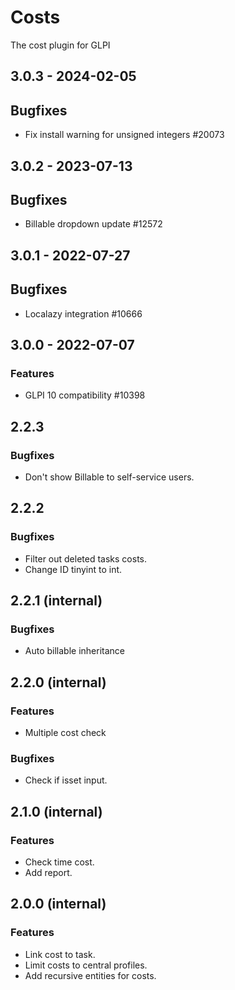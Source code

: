 # Costs
The cost plugin for GLPI

## 3.0.3 - 2024-02-05
## Bugfixes
- Fix install warning for unsigned integers #20073

## 3.0.2 - 2023-07-13
## Bugfixes
- Billable dropdown update #12572

## 3.0.1 - 2022-07-27
## Bugfixes
- Localazy integration #10666

## 3.0.0 - 2022-07-07
### Features
- GLPI 10 compatibility #10398

## 2.2.3
### Bugfixes
- Don't show Billable to self-service users.

## 2.2.2
### Bugfixes
- Filter out deleted tasks costs.
- Change ID tinyint to int.

## 2.2.1 (internal)
### Bugfixes
- Auto billable inheritance

## 2.2.0 (internal)
### Features
- Multiple cost check
### Bugfixes
- Check if isset input.

## 2.1.0 (internal)
### Features
- Check time cost.
- Add report.

## 2.0.0 (internal)
### Features
- Link cost to task.
- Limit costs to central profiles.
- Add recursive entities for costs.
